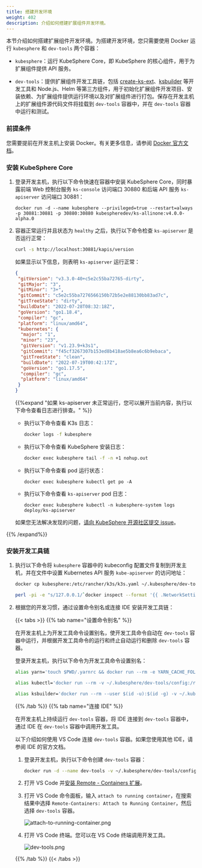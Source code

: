```yaml
---
title: 搭建开发环境
weight: 402
description: 介绍如何搭建扩展组件开发环境。
---
```


本节介绍如何搭建扩展组件开发环境。为搭建开发环境，您只需要使用 Docker 运行 `kubesphere` 和 `dev-tools` 两个容器：

* `kubesphere`：运行 KubeSphere Core，即 KubeSphere 的核心组件，用于为扩展组件提供 API 服务。

* `dev-tools`：提供扩展组件开发工具链，包括 [create-ks-ext](/extension-dev-guide/zh/references/create-ks-ext/)、[ksbuilder](/extension-dev-guide/zh/references/ksbuilder/) 等开发工具和 Node.js、Helm 等第三方组件，用于初始化扩展组件开发项目、安装依赖、为扩展组件提供运行环境以及对扩展组件进行打包。保存在开发主机上的扩展组件源代码文件将挂载到 `dev-tools` 容器中，并在 `dev-tools` 容器中运行和测试。

### 前提条件

您需要提前在开发主机上安装 Docker。有关更多信息，请参阅 [Docker 官方文档](https://docs.docker.com/engine/install/)。

### 安装 KubeSphere Core

1. 登录开发主机，执行以下命令快速在容器中安装 KubeSphere Core，同时暴露前端 Web 控制台服务 `ks-console` 访问端口 30880 和后端 API 服务 `ks-apiserver` 访问端口 30881：

    ```
    docker run -d --name kubesphere --privileged=true --restart=always -p 30881:30881 -p 30880:30880 kubespheredev/ks-allinone:v4.0.0-alpha.0
    ```

2. 容器正常运行并且状态为 `healthy` 之后，执行以下命令检查 `ks-apiserver` 是否运行正常：

   ```bash
   curl -s http://localhost:30881/kapis/version
   ```

   如果显示以下信息，则表明 `ks-apiserver` 运行正常：
   ```json
   {
    "gitVersion": "v3.3.0-40+c5e2c55ba72765-dirty",
    "gitMajor": "3",
    "gitMinor": "3+",
    "gitCommit": "c5e2c55ba7276566150b72b5e2e88130bb83ad7c",
    "gitTreeState": "dirty",
    "buildDate": "2022-07-28T08:32:18Z",
    "goVersion": "go1.18.4",
    "compiler": "gc",
    "platform": "linux/amd64",
    "kubernetes": {
     "major": "1",
     "minor": "23",
     "gitVersion": "v1.23.9+k3s1",
     "gitCommit": "f45cf3267307b153ed8b418ae5b8ea6c6b9ebaca",
     "gitTreeState": "clean",
     "buildDate": "2022-07-19T00:42:17Z",
     "goVersion": "go1.17.5",
     "compiler": "gc",
     "platform": "linux/amd64"
    }
   }
   ```

   {{%expand "如果 ks-apiserver 未正常运行，您可以展开当前内容，执行以下命令查看日志进行排查。" %}}

   * 执行以下命令查看 K3s 日志：

     ```bash
     docker logs -f kubesphere
     ```

   * 执行以下命令查看 KubeSphere 安装日志：

     ```bash
     docker exec kubesphere tail -f -n +1 nohup.out
     ```

   * 执行以下命令查看 pod 运行状态：

     ```
     docker exec kubesphere kubectl get po -A
     ```

   * 执行以下命令查看 `ks-apiserver` pod 日志：

     ```
     docker exec kubesphere kubectl -n kubesphere-system logs deploy/ks-apiserver
     ```

   如果您无法解决发现的问题，[请向 KubeSphere 开源社区提交 issue](https://github.com/kubesphere/kubesphere/issues/new?assignees=&labels=kind%2Fbug&template=bug_report.md)。

{{% /expand%}}


### 安装开发工具链

1. 执行以下命令将 `kubesphere` 容器中的 kubeconfig 配置文件复制到开发主机，并在文件中设置 Kubernetes API 服务 `kube-apiserver` 的访问地址：

   ```bash
   docker cp kubesphere:/etc/rancher/k3s/k3s.yaml ~/.kubesphere/dev-tools/config
   ```

   ```bash
   perl -pi -e "s/127.0.0.1/`docker inspect --format '{{ .NetworkSettings.IPAddress }}' kubesphere`/g" ~/.kubesphere/dev-tools/config
   ```

2. 根据您的开发习惯，通过设置命令别名或连接 IDE 安装开发工具链：

   {{< tabs >}}
   {{% tab name="设置命令别名" %}}

   在开发主机上为开发工具命令设置别名，使开发工具命令自动在 `dev-tools` 容器中运行，并根据开发工具命令的运行和终止自动运行和删除 `dev-tools` 容器。

   登录开发主机，执行以下命令为开发工具命令设置别名：

   ```bash
   alias yarn='touch $PWD/.yarnrc && docker run --rm -e YARN_CACHE_FOLDER=/.yarn/cache --user $(id -u):$(id -g) -v $PWD:$PWD -v $PWD/.yarnrc:/.yarnrc -v $PWD/.yarn:/.yarn -v $PWD/.config:/.config -w $PWD -p 8000:8000 -p 8001:8001 -it kubespheredev/dev-tools:v0.0.1 yarn'
   ```

   ```bash
   alias kubectl='docker run --rm -v ~/.kubesphere/dev-tools/config:/root/.kube/config -v $PWD:$PWD -w $PWD -it kubespheredev/dev-tools:v0.0.1 kubectl'
   ```

   ```bash
   alias ksbuilder='docker run --rm --user $(id -u):$(id -g) -v ~/.kubesphere/dev-tools/config:/root/.kube/config -v $PWD:$PWD -w $PWD -it kubespheredev/dev-tools:v0.0.1 ksbuilder'
   ```

   {{% /tab %}}
   {{% tab name="连接 IDE" %}}

   在开发主机上持续运行 `dev-tools` 容器，将 IDE 连接到 `dev-tools` 容器中，通过 IDE 在 `dev-tools` 容器中调用开发工具。
   
   以下介绍如何使用 VS Code 连接 `dev-tools` 容器。如果您使用其他 IDE，请参阅 IDE 的官方文档。

   1. 登录开发主机，执行以下命令创建 `dev-tools` 容器：

      ```bash
      docker run -d --name dev-tools -v ~/.kubesphere/dev-tools/config:/root/.kube/config -v ~/kubesphere-extensions:/kubesphere-extensions -w /kubesphere-extensions -p 8000:8000 -p 8001:8001 kubespheredev/dev-tools:v0.0.1
      ```

   2. 打开 VS Code 并[安装 Remote - Containers 扩展](https://code.visualstudio.com/docs/remote/containers-tutorial)。

   3. 打开 VS Code 命令面板，输入 `attach to running container`，在搜索结果中选择 `Remote-Containers: Attach to Running Container`，然后选择 `dev-tools` 容器。

      ![attach-to-running-container.png](images/get-started/attach-to-running-container.png?width=1080px)

   4. 打开 VS Code 终端。您可以在 VS Code 终端调用开发工具。

      ![dev-tools.png](images/get-started/dev-tools.png?width=1080px)

   {{% /tab %}}
   {{< /tabs >}}